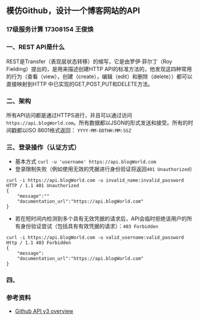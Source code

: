 ## 模仿Github，设计一个博客网站的API
### 17级服务计算 17308154 王俊焕
### 一、REST API是什么
REST是Transfer（表现层状态转移）的缩写，它是由罗伊·菲尔丁（Roy Fielding）提出的，是用来描述创建HTTP API的标准方法的，他发现这四种常用的行为（查看（view），创建（create），编辑（edit）和删除（delete））都可以直接映射到HTTP 中已实现的GET,POST,PUT和DELETE方法。
### 二、架构
所有API访问都是通过HTTPS进行，并且可以通过访问`https://api.blogWorld.com`。所有数据都以JSON的形式发送和接受。所有的时间戳都以ISO 8601格式返回： 
```YYYY-MM-DDTHH:MM:SSZ```
### 三、登录操作（认证方式）
- 基本方式
`curl -u 'username' https://api.blogWorld.com`
- 登录限制失败（例如使用无效的凭据进行身份验证将返回`401 Unauthorized`）
```shell
curl -i https://api.blogWorld.com -u invalid_name:invalid_password
HTTP / 1.1 401 Unauthorized
{
	"message":""
	"documentation_url":"https://api.blogWorld.com"
}
```
- 若在短时间内检测到多个具有无效凭据的请求后，API会临时拒绝该用户的所有身份验证尝试（包括具有有效凭据的请求）：`403 Forbidden`
```shell
curl -i https://api.blogWorld.com -u valid_username:valid_password
Http / 1.1 403 Forbidden
{
	"message":
	"documentation_url":"https://api.blogWorld.com"
}
```
### 四、
### 参考资料
- [Github API v3 overview](https://developer.github.com/v3/)

